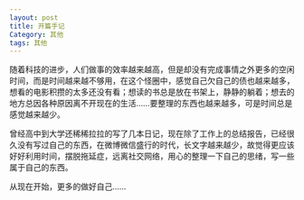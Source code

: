 ```yaml
---
layout: post
title: 开篇手记
Category: 其他
tags: 其他
---
```


随着科技的进步，人们做事的效率越来越高，但是却没有完成事情之外更多的空闲时间，而是时间越来越不够用，在这个怪圈中，感觉自己欠自己的债也越来越多，想看的电影积攒的太多还没有看；想读的书总是放在书架上，静静的躺着；想去的地方总因各种原因离不开现在的生活……要整理的东西也越来越多，可是时间总是感觉越来越少。


曾经高中到大学还稀稀拉拉的写了几本日记，现在除了工作上的总结报告，已经很久没有写过自己的东西，在微博微信盛行的时代，长文字越来越少，故觉得更应该好好利用时间，摆脱拖延症，远离社交网络，用心的整理一下自己的思绪，写一些属于自己的东西。

从现在开始，更多的做好自己……